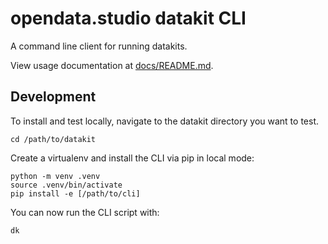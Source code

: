 # opendata.studio datakit CLI

A command line client for running datakits.

View usage documentation at [docs/README.md](https://github.com/opendatastudio/cli/blob/main/docs/README.md).


## Development

To install and test locally, navigate to the datakit directory you want to
test.
```
cd /path/to/datakit
```

Create a virtualenv and install the CLI via pip in local mode:
```
python -m venv .venv
source .venv/bin/activate
pip install -e [/path/to/cli]
```

You can now run the CLI script with:
```
dk
```
